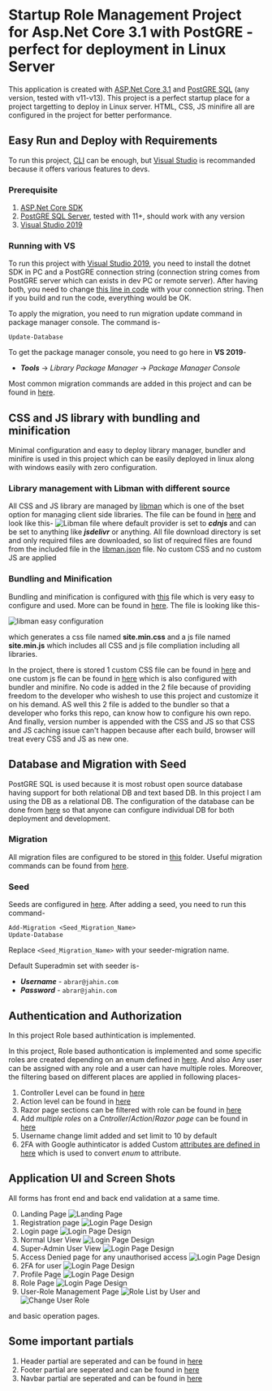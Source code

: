 # Startup Role Management Project for Asp.Net Core 3.1  with PostGRE - perfect for deployment in Linux Server

This application is created with [ASP.Net Core 3.1](https://dotnet.microsoft.com/download/dotnet-core/3.1) and [PostGRE SQL](https://www.postgresql.org/download/) (any version, tested with v11-v13). This project is a perfect startup place for a project targetting to deploy in Linux server. HTML, CSS, JS minifire all are configured in the project for better performance.

## Easy Run and Deploy with Requirements

To run this project, [CLI](https://www.c-sharpcorner.com/article/net-core-cli2/) can be enough, but [Visual Studio](https://visualstudio.microsoft.com/vs/) is recommanded because it offers various features to devs.

### Prerequisite

1. [ASP.Net Core SDK](https://dotnet.microsoft.com/download/dotnet-core/3.1)
2. [PostGRE SQL Server](https://www.postgresql.org/download/), tested with 11+, should work with any version
3. [Visual Studio 2019](https://visualstudio.microsoft.com/vs/)

### Running with VS

To run this project with [Visual Studio 2019](https://visualstudio.microsoft.com/vs/), you need to install the dotnet SDK in PC and a PostGRE connection string (connection string comes from PostGRE server which can exists in dev PC or remote server). After having both, you need to change [this line in code](./appsettings.json#L3) with your connection string. Then if you build and run the code, everything would be OK.

To apply the migration, you need to run migration update command in package manager console. The command is-

	Update-Database

To get the package manager console, you need to go here in **VS 2019**-

- ***Tools*** -> *Library Package Manager* -> *Package Manager Console* 

Most common migration commands are added in this project and can be found in [here](./.doc/Links_and_Commands.md).

## CSS and JS library with bundling and minification

Minimal configuration and easy to deploy library manager, bundler and minifire is used in this project which can be easily deployed in linux along with windows easily with zero configuration.

### Library management with Libman with different source
All CSS and JS library are managed by [libman](https://docs.microsoft.com/en-us/aspnet/core/client-side/libman/libman-vs?view=aspnetcore-3.1) which is one of the bset option for managing client side libraries. The file can be found in [here](./libman.json) and look like this-
![Libman file ](.doc/img/libman.jpg)
where default provider is set to ***cdnjs*** and can be set to anything like ***jsdelivr*** or anything. All file download directory is set and only required files are downloaded, so list of required files are found from the included file in the [libman.json](./libman.json) file.
No custom CSS and no custom JS are applied

### Bundling and Minification

Bundling and minification is configured with [this](./bundleconfig.json) file which is very easy to configure and used. More can be found in [here](https://docs.microsoft.com/en-us/aspnet/core/client-side/bundling-and-minification?view=aspnetcore-3.1). The file is looking like this-

![libman easy configuration](.doc/img/libman.jpg)

which generates a css file named **site.min.css** and a js file named **site.min.js** which includes all CSS and js file compliation including all libraries.

In the project, there is stored 1 custom CSS file can be found in [here](./wwwroot/css/site.css) and one custom js fle can be found in [here](./wwwroot/js/site.js) which is also configured with bundler and minifire. No code is added in the 2 file because of providing freedom to the developer who wishesh to use this project and customize it on his demand. AS well this 2 file is added to the bundler so that a developer who forks this repo, can know how to configure his own repo. And finally, version number is appended with the CSS and JS so that CSS and JS caching issue can't happen because after each build, browser will treat every CSS and JS as new one.

## Database and Migration with Seed

PostGRE SQL is used because it is most robust open source database having support for both relational DB and text based DB. In this project I am using the DB as a relational DB. The configuration of the database can be done from [here](/appsettings.json#L3) so that anyone can configure individual DB for both deployment and development.

### Migration
All migration files are configured to be stored in [this](./Data/ApplicationDbContext.cs) folder. Useful migration commands can be found from [here](./.doc/Links_and_Commands.md).

### Seed

Seeds are configured in [here](/Data/Seeds/SeedController.cs#L19). After adding a seed, you need to run this command-

	Add-Migration <Seed_Migration_Name>
	Update-Database

Replace `<Seed_Migration_Name>` with your seeder-migration name.

Default Superadmin set with seeder is-

- ***Username*** - `abrar@jahin.com`
- ***Password*** - `abrar@jahin.com`

## Authentication and Authorization

In this project Role based authintication is implemented. 

In this project, Role based authontication is implemented and some specific roles are created depending on an enum defined in [here](./Data/Enums/EClaims.cs). And also Any user can be assigned with any role and a user can have multiple roles. Moreover, the filtering based on different places are applied in following places-

1. Controller Level can be found in [here](./Controllers/SuperAdmin/RoleManagerController.cs#L11)
2. Action level can be found in [here](./Controllers/HomeController.cs#L30)
3. Razor page sections can be filtered with role can be found in [here](./Views/Shared/LayoutPartial/_navigator.cshtml#L27)
4. Add *multiple roles* on a *Cntroller*/*Action*/*Razor page* can be found in [here](./Controllers/HomeController.cs#L30)
5. Username change limit added and set limit to 10 by default
6. 2FA with Google authinticator is added
Custom [attributes are defined in here](./Attributes/AuthorizeRolesAttribute.cs#L11) which is used to convert *enum* to attribute.

## Application UI and Screen Shots

All forms has front end and back end validation at a same time. 

0. Landing Page ![Landing Page](./.doc/img/1.landing.jpg)
1. Registration page ![Login Page Design](./.doc/img/2.1.registration.jpg)
2. Login page ![Login Page Design](./.doc/img/2.2.login.jpg)
3. Normal User View ![Login Page Design](./.doc/img/3.normal_user_view.jpg)
4. Super-Admin User View ![Login Page Design](./.doc/img/6.super_admin.jpg)
5. Access Denied page for any unauthorised access ![Login Page Design](./.doc/img/9.access_denied.jpg)
6. 2FA for user ![Login Page Design](./.doc/img/5.2fa.jpg)
7. Profile Page ![Login Page Design](./.doc/img/4.profile.jpg)
8. Role Page ![Login Page Design](./.doc/img/7.roles.jpg)
9. User-Role Management Page ![Role List by User](./.doc/img/8.1.roles_user.jpg) and ![Change User Role](./.doc/img/8.2.roles_user.jpg)

and basic operation pages.

## Some important partials

1. Header partial are seperated and can be found in [here](./Views/Shared/LayoutPartial/_header.cshtml)
2. Footer partial are seperated and can be found in [here](./Views/Shared/LayoutPartial/_footer.cshtml)
3. Navbar partial are seperated and can be found in [here](./Views/Shared/LayoutPartial/_navigator.cshtml)